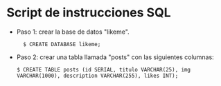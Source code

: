 Script de instrucciones SQL
===========================

*   Paso 1: crear la base de datos "likeme".  

    ```
      $ CREATE DATABASE likeme;
    ```
*   Paso 2: crear una tabla llamada "posts" con las siguientes columnas:  
    
    ```
    $ CREATE TABLE posts (id SERIAL, titulo VARCHAR(25), img VARCHAR(1000), description VARCHAR(255), likes INT);
    ```
